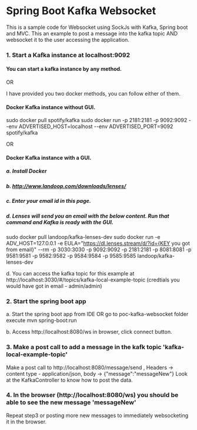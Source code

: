 # Spring Boot Kafka Websocket

This is a sample code for Websocket using SockJs with Kafka, Spring boot and MVC.
This an example to post a message into the kafka topic AND websocket it to the user accessing the application.

### 1. Start a Kafka instance at localhost:9092

####  You can start a kafka instance by any method. 

OR

I have provided you two docker methods, you can follow either of them.
####  Docker Kafka instance without GUI.

sudo docker pull spotify/kafka
sudo docker run -p 2181:2181 -p 9092:9092 --env ADVERTISED_HOST=localhost --env ADVERTISED_PORT=9092 spotify/kafka

OR

####  Docker Kafka instance with a GUI.
##### a. Install Docker
##### b. http://www.landoop.com/downloads/lenses/ 
##### c. Enter your email id in this page.
##### d. Lenses will send you an email with the below content. Run that command and Kafka is ready with the GUI.

sudo docker pull landoop/kafka-lenses-dev
sudo docker run -e ADV_HOST=127.0.0.1 -e EULA="https://dl.lenses.stream/d/?id={KEY you got from email}" --rm -p 3030:3030 -p 9092:9092 -p 2181:2181 -p 8081:8081 -p 9581:9581 -p 9582:9582 -p 9584:9584 -p 9585:9585 landoop/kafka-lenses-dev

d. You can access the kafka topic for this example at http://localhost:3030/#/topics/kafka-local-example-topic
(credtials you would have got in email - admin/admin)

### 2. Start the spring boot app
a. Start the spring boot app from IDE 
   OR go to poc-kafka-websocket folder execute mvn spring-boot:run

b. Access http://localhost:8080/ws in browser, click connect button.

### 3. Make a post call to add a message in the kafk topic 'kafka-local-example-topic'

Make a post call to http://localhost:8080/message/send , Headers -> content type - application/json, body -> {"message":"messageNew"}
Look at the KafkaController to know how to post the data.

### 4. In the browser (http://localhost:8080/ws) you should be able to see the new message 'messageNew'
Repeat step3 or posting more new messages to immediately websocketing it in the browser.
